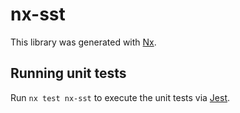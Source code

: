 # nx-sst

This library was generated with [Nx](https://nx.dev).

## Running unit tests

Run `nx test nx-sst` to execute the unit tests via [Jest](https://jestjs.io).
